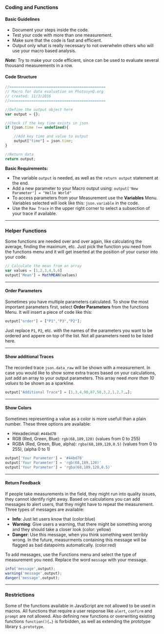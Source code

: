 ### Coding and Functions

#### Basic Guidelines
+ Document your steps inside the code.
+ Test your code with more than one measurement.
+ Make sure that the code is fast and efficient.
+ Output only what is really necessary to not overwhelm others who will use your macro based analysis.

***Note:*** Try to make your code efficient, since can be used to evaluate several thousand measurements in a row.

#### Code Structure
```javascript
//============================================
// Macro for data evaluation on PhotosynQ.org
// created: 11/3/2016
//============================================

//Define the output object here
var output = {};

//Check if the key time exists in json
if (json.time !== undefined){

	//Add key time and value to output
	output["time"] = json.time;
}

//Return data
return output;
```

**Basic Requirements:**
+ The variable `output` is needed, as well as the `return output` statement at the end.
+ Add a new parameter to your Macro output using: `output['New Parameter'] = "Hello World"`
+ To access parameters from your Measurement use the **Variables** Menu. Variables selected will look like this: `json.variable` in the code.
+ Use the `Raw Trace` in the upper right corner to select a subsection of your trace if available.

***

### Helper Functions
Some functions are needed over and over again, like calculating the average, finding the maximum, etc. Just pick the function you need from the functions menu and it will get inserted at the position of your cursor into your code. 

```javascript
// Calculate the mean from an array
var values = [1,2,3,4,5,6]
output['Mean'] = MathMEAN(values)
```
***

#### Order Parameters
Sometimes you have multiple parameters calculated. To show the most important parameters first, select **Order Parameters** from the functions Menu. It will insert a piece of code like this:
```javascript
output["order"] = ["P1","P3","P2"];
```

Just replace `P1`, `P2`, etc. with the names of the parameters you want to be ordered and appere on top of the list. Not all parameters need to be listed here.

***

#### Show additional Traces
The recorded trace `json.data_raw` will be shown with a measurement. In case you would like to show some extra traces based on your calculations, just add an array to your output parameters. This array need _more than 10 values_ to be shown as a sparkline.

```javascript
output["Additional Trace"] = [1,3,4,90,87,50,3,2,1,2,7,…];
```

***

#### Show Colors
Sometimes representing a value as a color is more usefull than a plain number. These three options are available:
+ Hexadecimal: `#44bd78`
+ RGB (Red, Green, Blue): `rgb(68,189,120)` (values from 0 to 255)
+ RGBA (Red, Green, Blue, alpha): `rgba(68,189,120,0.5)` (values from 0 to 255), (alpha 0 to 1)

```javascript
output['Your Parameter'] = '#44bd78'
output['Your Parameter'] = 'rgb(68,189,120)'
output['Your Parameter'] = 'rgba(68,189,120,0.5)'
```

***

#### Return Feedback
If people take measurements in the field, they might run into quality issues, they cannot identify right away. Based on calculations you can add messages to alert users, that they might have to repeat the measurement. Three types of messages are available:
+ **Info**: Just let users know that (color:blue)
+ **Warning**: Give users a warning, that there might be something wrong and they should take a closer look (color: yellow)
+ **Danger**: Use this message, when you think something went terribly wrong. In the future, measurments containing this message will be flagged as bad datapoints automatically. (color:red)

To add messages, use the Functions menu and select the type of measurement you need. Replace the word `message` with your message.

```javascript
info('message',output);
warning('message',output);
danger('message',output);
```

***

### Restrictions
Some of the functions available in JavaScript are not allowed to be used in macros. All functions that require a user response like `alert`, `confirm` and `prompt` are not allowed. Also defining new functions or overwriting existing functions `function(){…}` is forbidden, as well as extending the prototype library `$.prototype`.

[JavaScript_URL]: https://www.w3schools.com/js/

[Desktop App]: https://chrome.google.com/webstore/detail/photosynq/mdbljehgiahgijmaeehfigldmmaofilg